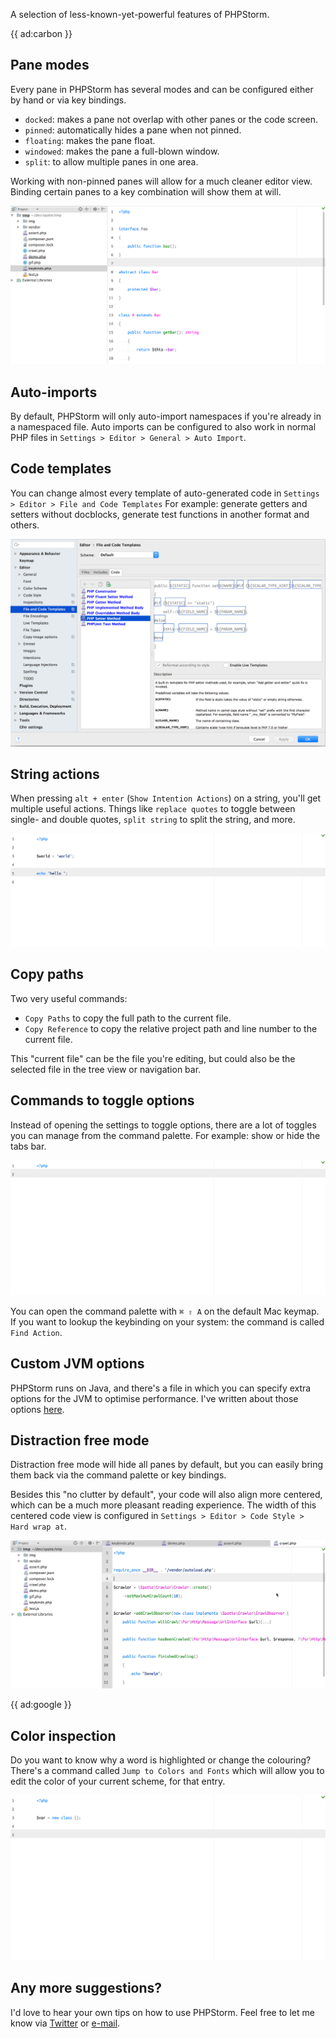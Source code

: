A selection of less-known-yet-powerful features of PHPStorm.

{{ ad:carbon }}

## Pane modes

Every pane in PHPStorm has several modes and can be configured either by hand or via key bindings.

- `docked`: makes a pane not overlap with other panes or the code screen.
- `pinned`: automatically hides a pane when not pinned.
- `floating`: makes the pane float.
- `windowed`: makes the pane a full-blown window.
- `split`: to allow multiple panes in one area.

Working with non-pinned panes will allow for a much cleaner editor view. 
Binding certain panes to a key combination will show them at will.

<p>
    <img src="/resources/img/static/phpstorm-power-users/panes.gif"/>
</p>

## Auto-imports

By default, PHPStorm will only auto-import namespaces if you're already in a namespaced file.
Auto imports can be configured to also work in normal PHP files 
in `Settings > Editor > General > Auto Import`.

## Code templates

You can change almost every template of auto-generated code in `Settings > Editor > File and Code Templates`
For example: generate getters and setters without docblocks, generate test functions in another format and others.

![-](/resources/img/blog/phpstorm-power-users/code-templates.png)

## String actions

When pressing `alt + enter` (`Show Intention Actions`) on a string, you'll get multiple useful actions.
Things like `replace quotes` to toggle between single- and double quotes, 
`split string` to split the string, and more.

<p>
    <img src="/resources/img/static/phpstorm-power-users/string-actions.gif"/>
</p>

## Copy paths

Two very useful commands:

- `Copy Paths` to copy the full path to the current file.
- `Copy Reference` to copy the relative project path and line number to the current file.

This "current file" can be the file you're editing, 
but could also be the selected file in the tree view or navigation bar.

## Commands to toggle options

Instead of opening the settings to toggle options, 
there are a lot of toggles you can manage from the command palette. 
For example: show or hide the tabs bar.

<p>
    <img src="/resources/img/static/phpstorm-power-users/tab-placement.gif"/>
</p>

You can open the command palette with `⌘ ⇧ A` on the default Mac keymap. 
If you want to lookup the keybinding on your system: the command is called `Find Action`.

## Custom JVM options

PHPStorm runs on Java, and there's a file in which you can specify extra options for the JVM
to optimise performance. I've written about those options [here](/blog/phpstorm-performance).

## Distraction free mode

Distraction free mode will hide all panes by default, 
but you can easily bring them back via the command palette or key bindings.

Besides this "no clutter by default", your code will also align more centered, which can be a much more pleasant reading experience. 
The width of this centered code view is configured in `Settings > Editor > Code Style > Hard wrap at`.

<p>
    <img src="/resources/img/static/phpstorm-power-users/distraction-free.gif"/>
</p>

{{ ad:google }}

## Color inspection

Do you want to know why a word is highlighted or change the colouring?
There's a command called `Jump to Colors and Fonts` which will allow you to edit 
the color of your current scheme, for that entry.

<p>
    <img src="/resources/img/static/phpstorm-power-users/colors-and-fonts.gif"/>
</p>

## Any more suggestions?

I'd love to hear your own tips on how to use PHPStorm. 
Feel free to let me know via [Twitter](*https://twitter.com/brendt_gd) or [e-mail](mailto:brendt@stitcher.io).
